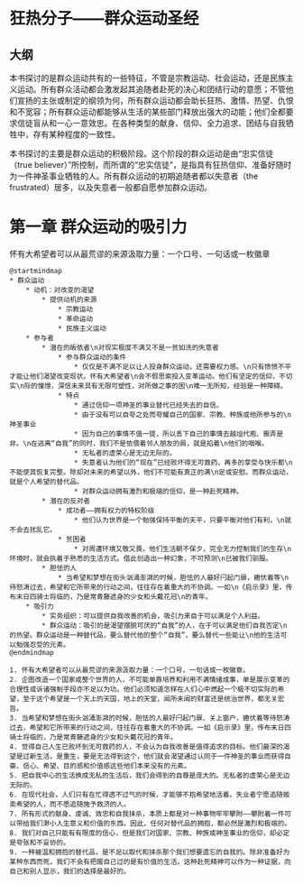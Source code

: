 # 狂热分子——群众运动圣经

## 大纲
本书探讨的是群众运动共有的一些特征，不管是宗教运动、社会运动，还是民族主义运动。所有群众活动都会激发起其追随者赴死的决心和团结行动的意愿；不管他们宣扬的主张或制定的纲领为何，所有群众运动都会助长狂热、激情、热望、仇恨和不宽容；所有群众运动都能够从生活的某些部门释放出强大的动能；他们全都要求信徒盲从和一心一意效忠。在各种类型的献身、信仰、全力追求、团结与自我牺牲中，存有某种程度的一致性。

本书探讨的主要是群众运动的积极阶段。这个阶段的群众运动是由“忠实信徒（true believer）”所控制，而所谓的“忠实信徒”，是指具有狂热信仰、准备好随时为一件神圣事业牺牲的人。所有群众运动的初期追随者都以失意者（the frustrated）居多，以及失意者一般都自愿参加群众运动。

# 第一章 群众运动的吸引力

怀有大希望者可以从最荒谬的来源汲取力量：一个口号、一句话或一枚徽章

```puml
@startmindmap
* 群众运动
	* 动机：对改变的渴望
		* 提供动机的来源
			* 宗教运动
			* 革命运动
			* 民族主义运动
	* 参与者
		* 潜在的皈依者\n对现实极度不满又不是一贫如洗的失意者
			* 参与群众运动的条件
				* 仅仅是不满不足以让人投身群众运动，还需要权力感。\n只有愤愤不平才能让他们渴望改变现状。怀有大希望者\n会不假思索投入变革运动。他们有坚定的信仰，不切实\n际的憧憬，深信未来具有无限可塑性，对所做之事的困\n难一无所知，经验是一种障碍。
			* 特点
				* 通过信仰一项神圣的事业替代已经失去的自信。
				* 由于没有可以自夸之处而夸耀自己的国家、宗教、种族或他所参与的\n神圣事业
				* 因为自己的事情不值一提，所以丢下自己的事情去越俎代庖、搬弄是非。\n在逃离“自我”的同时，我们不是依偎着邻人朋友的肩，就是掐着\n他们的咽喉。
				* 无私者的虚荣心是无边无际的。
				* 失意者认为他们的“现在”已经败坏得无可救药，再多的享受与快乐都\n不能使其恢复完整。除却对未来的希望以外，他们不可能有真正的满\n足或安慰。而群众运动，就是个人希望的替代品。
				* 对群众运动拥有激烈和极端的信仰，是一种赴死精神。
		* 潜在的反对者
			* 成功者——拥有权力的特权阶级
				* 他们认为世界是一个勉强保持平衡的天平，只要平衡对他们有利，\n就不会去扰乱它。
			* 贫困者
				* 对周遭环境又敬又畏。他们生活朝不保夕，完全无力控制我们的生存\n环境时，就会执着于熟悉的生活方式。借此创造出一种幻象，不可预测\n已被我们驯服。
		* 胆怯的人
			* 当希望和梦想在街头汹涌澎湃的时候，胆怯的人最好闩起门扉，蜷伏着等\n待怒涛过去，希望和它所带来的行动之间，往往存在着重大的不协调。一如\n《启示录》里，传布末日四骑士将临的，乃是常青藤遮身的少女和头戴花冠\n的青年。
	* 吸引力
		* 实务组织：可以提供自我改善的机会，吸引力来自于可以满足个人利益。
		* 群众运动：吸引的是渴望摆脱可厌的“自我”的人，在于可以满足他们自我否定\n的热望。群众运动是一种替代品，要么替代他的整个“自我”，要么替代一些能让\n他的生活可以勉强忍受的元素。
@endmindmap
```

```
1. 怀有大希望者可以从最荒谬的来源汲取力量：一个口号，一句话或一枚徽章。
2. 企图改造一个国家或整个世界的人，不可能单靠培养和利用不满情绪成事，单是展示变革的合理性或诉诸强制手段亦不足以为功。他们必须知道怎样在人们心中燃起一个极不切实际的希望，至于这个希望是一个天上的天国，地上的天堂，闻所未闻的财富还是统治世界，都无关宏旨。
3. 当希望和梦想在街头汹涌澎湃的时候，胆怯的人最好闩起门扉、关上窗户，蜷伏着等待怒涛过去，希望和它所带来的行动之间，往往存在着重大的不协调。一如《启示录》里，传布末日四骑士将临的，乃是常青藤遮身的少女和头戴花冠的青年。
4. 觉得自己人生已败坏到无可救药的人，不会认为自我改善是值得追求的目标。他们最深的渴望是过新生活，是重生，要是无法得到这个，他们就会渴望通过认同于一件神圣的事业而获得自豪、信心、希望、目的感和价值感这些他们本来没有的元素。
5. 把自我中心的生活换成无私的生活后，我们会得到的自尊是庞大的。无私者的虚荣心是无边无际的。
6. 在现代社会，人们只有在忙得透不过气的时候，才能够不抱希望地活着。失业者宁愿追随贩卖希望的人，而不愿追随施予救济的人。
7. 所有形式的献身、虔诚、效忠和自我抹杀，本质上都是对一种事物牢牢攀附——攀附着一件可以带给我们渺小人生意义和价值的东西。因此，任何对替代品的拥抱，都必然是激烈和极端的。
8. 我们对自己只能有有限度的信心，但是我们对国家、宗教、种族或神圣事业的信仰，却必定是夸张和不妥协的。
9. 一种被温和拥抱的替代品，是不足以取代和抹杀那个我们想要遗忘的自我的。除非准备好为某种东西而死，我们不会有把握自己过的是有价值的生活。这种赴死精神可以作为一种证据，向自己和别人显示，我们的选择是最好的。
```